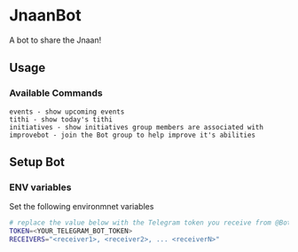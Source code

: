 # JnaanBot

A bot to share the Jnaan!

## Usage

### Available Commands

```commands
events - show upcoming events
tithi - show today's tithi
initiatives - show initiatives group members are associated with
improvebot - join the Bot group to help improve it's abilities
```

## Setup Bot

### ENV variables

Set the following environmnet variables

```bash
# replace the value below with the Telegram token you receive from @BotFather
TOKEN=<YOUR_TELEGRAM_BOT_TOKEN>
RECEIVERS="<receiver1>, <receiver2>, ... <receiverN>"
```

